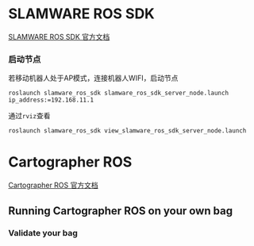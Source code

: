 # SLAMWARE ROS SDK

[SLAMWARE ROS SDK 官方文档](https://developer.slamtec.com/docs/slamware/ros-sdk/2.6.0_rtm/)

### 启动节点

若移动机器人处于AP模式，连接机器人WIFI，启动节点

```shell
roslaunch slamware_ros_sdk slamware_ros_sdk_server_node.launch ip_address:=192.168.11.1
```

通过`rviz`查看

```shell
roslaunch slamware_ros_sdk view_slamware_ros_sdk_server_node.launch
```



# Cartographer ROS

[Cartographer ROS 官方文档](https://google-cartographer-ros.readthedocs.io/en/latest/index.html)

## Running Cartographer ROS on your own bag

### Validate your bag

